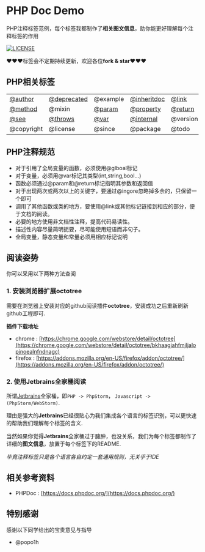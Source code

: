 # PHP Doc Demo 

PHP注释标签范例，每个标签我都制作了**相关图文信息**，助你能更好理解每个注释标签的作用

[![LICENSE](https://img.shields.io/badge/license-MIT-blue.svg?style=flat-square)](https://github.com/yinggaozhen/doc-demo/blob/master/LICENSE)

:heart::heart::heart:标签会不定期持续更新，欢迎各位**fork & star**:heart::heart::heart:

## PHP相关标签

||||||
|---|---|---|---|---|
|[@author](./author)|[@deprecated](./deprecated)|@example|[@inheritdoc](./inheritdoc)|[@link](./link)|
|[@method](./method)|@mixin|[@param](./param)|[@property](./property)|[@return](./return)|
|[@see](./see)|[@throws](./throws)|[@var](./var)|[@internal](./internal)|@version|
| @copyright | @license| @since |@package |@todo |

## PHP注释规范
- 对于引用了全局变量的函数，必须使用@glboal标记
- 对于变量，必须用@var标记其类型(int,string,bool…)
- 函数必须通过@param和@return标记指明其参数和返回值
- 对于出现两次或两次以上的关键字，要通过@ingore忽略掉多余的，只保留一个即可
- 调用了其他函数或类的地方，要使用@link或其他标记链接到相应的部分，便于文档的阅读。
- 必要的地方使用非文档性注释，提高代码易读性。
- 描述性内容尽量简明扼要，尽可能使用短语而非句子。
- 全局变量，静态变量和常量必须用相应标记说明

## 阅读姿势

你可以采用以下两种方法查阅

### 1. 安装浏览器扩展octotree

需要在浏览器上安装对应的github阅读插件**octotree**，安装成功之后重新刷新github工程即可.

**插件下载地址**

- chrome : [https://chrome.google.com/webstore/detail/octotree](https://chrome.google.com/webstore/detail/octotree/bkhaagjahfmjljalopjnoealnfndnagc)
- firefox : [https://addons.mozilla.org/en-US/firefox/addon/octotree/](https://addons.mozilla.org/en-US/firefox/addon/octotree/)

### 2. 使用Jetbrains全家桶阅读

所谓[Jetbrains](https://www.jetbrains.com/)全家桶，即`PHP -> PhpStorm`， `Javascript -> (PhpStorm/WebStorm)`.

理由是强大的**Jetbrains**已经很贴心为我们集成各个语言的标签识别，可以更快速的帮助我们理解每个标签的含义.

当然如果你觉得**Jetbrains**全家桶过于臃肿，也没关系，我们为每个标签都制作了详细的**图文信息**，放置于每个标签下的README.

*毕竟注释标签只是各个语言各自约定一套通用规则，无关乎于IDE* 

## 相关参考资料

- PHPDoc : [https://docs.phpdoc.org/](https://docs.phpdoc.org/)

## 特别感谢

感谢以下同学给出的宝贵意见与指导

- @popo1h
